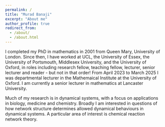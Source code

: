 ```yaml
---
permalink: /
title: "Murad Banaji"
excerpt: "About me"
author_profile: true
redirect_from: 
  - /about/
  - /about.html
---
```


I completed my PhD in mathematics in 2001 from Queen Mary, University of London. Since then, I have worked at UCL, the University of Essex, the University of Portsmouth, Middlesex University, and the University of Oxford, in roles including research fellow, teaching fellow, lecturer, senior lecturer and reader - but not in that order! From April 2023 to March 2025 I was departmental lecturer in the Mathemaical Institute at the University of Oxford. I am currently a senior lecturer in mathematics at Lancaster University. 

Much of my research is in dynamical systems, with a focus on applications in biology, medicine and chemistry. Broadly I am interested in questions of how network structure determines allowed dynamical behaviours in dynamical systems. A particular area of interest is chemical reaction network theory. 

